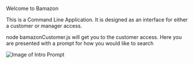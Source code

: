 
Welcome to Bamazon

This is a Command Line Application. It is designed as an interface for either a customer or manager access.

node bamazonCustomer.js will get you to the customer access.  Here you are presented with a prompt for how you would like to search

![Image of Intro Prompt](mySQL-bamazon\images\customer_intro.png)